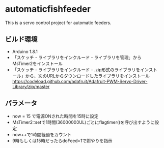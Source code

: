 # automaticfishfeeder
This is a servo control project for automatic feeders.

## ビルド環境
- Arduino 1.8.1
- 「スケッチ - ライブラリをインクルード - ライブラリを管理」からMsTimer2をインストール
- 「スケッチ - ライブラリをインクルード - .zip形式のライブラリをインストール」から、次のURLからダウンロードしたライブラリをインストール https://codeload.github.com/adafruit/Adafruit-PWM-Servo-Driver-Library/zip/master

## パラメータ
- now = 15 で電源ONされた時間を15時に設定
- MsTimer2::setで1時間(36000000UL)ごとにflagtimer()を呼び出すように設定
- now++で1時間経過をカウント
- 9時もしくは15時だったらdoFeed=1で餌やりを指示
